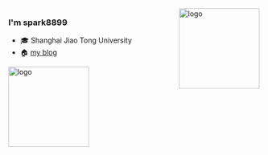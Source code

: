 <img src="https://github-readme-stats.vercel.app/api?username=spark8899&show_icons=true" alt="logo" height="160" align="right" style="margin: 5px; margin-bottom: 20px;" />

### I'm spark8899

- 🎓 Shanghai Jiao Tong University
- 🏠 <a href="https://sparkknow.com/" target="_blank">my blog</a>

<img src="https://github-profile-trophy.vercel.app/?username=spark8899&theme=flat&column=7" alt="logo" height="160" align="center" style="margin: auto; margin-bottom: 20px;" />

<!--
**spark8899/spark8899** is a ✨ _special_ ✨ repository because its `README.md` (this file) appears on your GitHub profile.

Here are some ideas to get you started:

- 🔭 I’m currently working on ...
- 🌱 I’m currently learning ...
- 👯 I’m looking to collaborate on ...
- 🤔 I’m looking for help with ...
- 💬 Ask me about ...
- 📫 How to reach me: ...
- 😄 Pronouns: ...
- ⚡ Fun fact: ...
-->
